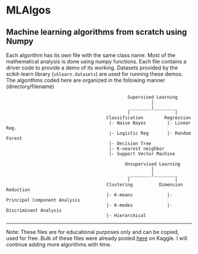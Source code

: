 # MLAlgos
## Machine learning algorithms from scratch using Numpy

Each algorithm has its own file with the same class name. Most of the mathematical analysis is done using numpy functions. Each file contains a driver code to provide a demo of its working. Datasets provided by the scikit-learn library (`sklearn.datasets`) are used for running these demos.
The algorithms coded here are organized in the following manner (directory/filename)

```
                                              Supervised Learning
                                                       │   
                                              _________|_________
                                              |                 |
                                      Classification        Regression
                                       |- Naive Bayes        |- Linear Reg.
                                       |- Logistic Reg       |- Random Forest
                                       |- Decision Tree
                                       |- K-nearest neighbor
                                       |- Support Vector Machine
```

```
                                             Unsupervised Learning
                                                       │   
                                              _________|_________
                                              |                 |
                                      Clustering          Dimension Reduction  
                                      |- K-means             |- Principal Component Analysis
                                      |- K-modes             |- Discriminant Analysis
                                      |- Hierarchical 
```

---
Note: These files are for educational purposes only and can be copied, used for free. Bulk of these files were already posted [here](https://www.kaggle.com/milan400/machine-learning-algorithms-from-scratch/notebook) on Kaggle. I will continue adding more algorithms with time.

